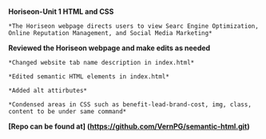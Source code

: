 **Horiseon-Unit 1 HTML and CSS**

    *The Horiseon webpage directs users to view Searc Engine Optimization, Online Reputation Management, and Social Media Marketing* 


**Reviewed the Horiseon webpage and make edits as needed**


    *Changed website tab name description in index.html*

    *Edited semantic HTML elements in index.html*

    *Added alt attirbutes*

    *Condensed areas in CSS such as benefit-lead-brand-cost, img, class, content to be under same command*

    
**[Repo can be found at] (https://github.com/VernPG/semantic-html.git)**
